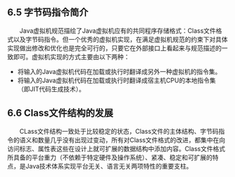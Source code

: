 ## 6.5 字节码指令简介

　　Java虚拟机规范描绘了Java虚拟机应有的共同程序存储格式：Class文件格式以及字节码指令。但一个优秀的虚拟机实现，在满足虚拟机规范的约束下对具体实现做出修改和优化也是完全可行的，只要它在外部接口上看起来与规范描述的一致即可。虚拟机实现的方式主要由以下两种：

+ 将输入的Java虚拟机代码在加载或执行时翻译成另外一种虚拟机的指令集。
+ 将输入的Java虚拟机代码在加载或执行时翻译成宿主机CPU的本地指令集（即JIT代码生成技术）。

## 6.6 Class文件结构的发展

　　CLass文件结构一致处于比较稳定的状态，Class文件的主体结构、字节码指令的语义和数量几乎没有出现过变动，所有对Class文件格式的改进，都集中在向访问标志、属性表这些在设计上就可扩展的数据结构中添加内容。Class文件格式所具备的平台重力（不依赖于特定硬件及操作系统）、紧凑、稳定和可扩展的特点，是Java技术体系实现平台无关、语言无关两项特性的重要支柱。


